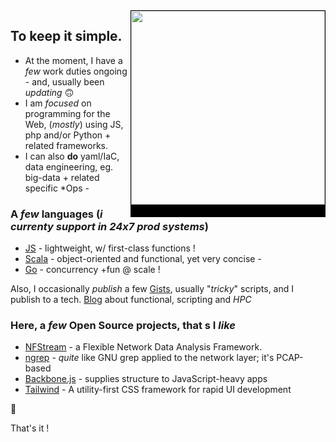 <img src="https://i.pinimg.com/564x/21/1f/93/211f936681dc43bf876e241f8525c258.jpg" align="right" height="310px" style="border:1px solid black;border-bottom:20px solid black;" />

## To keep it simple.

- At the moment, I have a _few_ work duties ongoing - and, usually been _updating_ 🙃
- I am _focused_ on programming for the Web, (_mostly_) using JS, php and/or Python + related frameworks.
- I can also **do** yaml/IaC, data engineering, eg. big-data + related specific *Ops -

### A _few_ languages (_i currenty support in 24x7 prod systems_)

- [JS](https://developer.mozilla.org/en-US/docs/Web/JavaScript) - lightweight, w/ first-class functions !
- [Scala](https://scala-lang.org/) - object-oriented and functional, yet very concise -
- [Go](https://go.dev/doc/effective_go) - concurrency +fun @ scale !

Also, I occasionally _publish_ a few [Gists](https://gists.github.com/0xlz5), usually "_tricky_" scripts, and I publish to a tech. [Blog](https://high-order-coding.tumblr.com/) about functional, scripting and *HPC*

### Here, a _few_ Open Source projects, that s I _like_
- [NFStream](/nfstream/nfstream) - a Flexible Network Data Analysis Framework. 
- [ngrep](/jpr5/ngrep) - _quite_ like GNU grep applied to the network layer; it's PCAP-based
- [Backbone.js](/jashkenas/backbone) - supplies structure to JavaScript-heavy apps
- [Tailwind](/tailwindlabs/tailwindcss) - A utility-first CSS framework for rapid UI development


🏮

That's it !


<!---
0xlz5/0xlz5 is a ✨ special ✨ repository because its `README.md` (this file) appears on your GitHub profile.
You can click the Preview link to take a look at your changes.
--->
